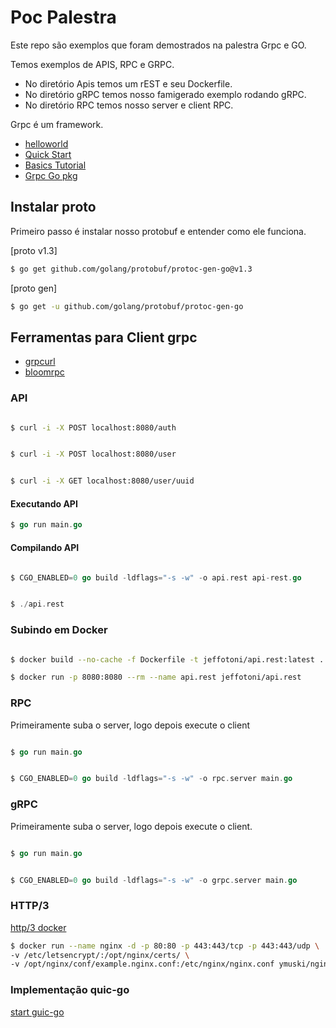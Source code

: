 # Poc Palestra

Este repo são exemplos que foram demostrados na palestra Grpc e GO.

Temos exemplos de APIS, RPC e GRPC.

 - No diretório Apis temos um rEST e seu Dockerfile.
 - No diretório gRPC temos nosso famigerado exemplo rodando gRPC.
 - No diretório RPC temos nosso server e client RPC.

Grpc é um framework.

  - [helloworld](https://godoc.org/google.golang.org/grpc/examples/helloworld/helloworld)
  - [Quick Start](https://grpc.io/docs/languages/go/quickstart/)
  - [Basics Tutorial](https://grpc.io/docs/languages/go/basics/)
  - [Grpc Go pkg](https://godoc.org/google.golang.org/grpc)

## Instalar proto

Primeiro passo é instalar nosso protobuf e entender como ele funciona.

[proto v1.3]
 ```bash
 $ go get github.com/golang/protobuf/protoc-gen-go@v1.3
```

[proto gen]
 ```bash
 $ go get -u github.com/golang/protobuf/protoc-gen-go
```

## Ferramentas para Client grpc

 - [grpcurl](https://github.com/fullstorydev/grpcurl)
 - [bloomrpc](https://github.com/uw-labs/bloomrpc)

### API

```bash

$ curl -i -X POST localhost:8080/auth

```

```bash

$ curl -i -X POST localhost:8080/user

```

```bash

$ curl -i -X GET localhost:8080/user/uuid

```

#### Executando API
```go
$ go run main.go
```

#### Compilando API
```go

$ CGO_ENABLED=0 go build -ldflags="-s -w" -o api.rest api-rest.go

```

```go

$ ./api.rest

```

### Subindo em Docker

```bash

$ docker build --no-cache -f Dockerfile -t jeffotoni/api.rest:latest .

```

```bash
$ docker run -p 8080:8080 --rm --name api.rest jeffotoni/api.rest 

```

### RPC

Primeiramente suba o server, logo depois execute o client

```go

$ go run main.go

```

```go

$ CGO_ENABLED=0 go build -ldflags="-s -w" -o rpc.server main.go

```

### gRPC

Primeiramente suba o server, logo depois execute o client.

```go

$ go run main.go

```

```go

$ CGO_ENABLED=0 go build -ldflags="-s -w" -o grpc.server main.go

```
### HTTP/3
[http/3 docker](https://hub.docker.com/r/ymuski/nginx-quic)
```bash
$ docker run --name nginx -d -p 80:80 -p 443:443/tcp -p 443:443/udp \
-v /etc/letsencrypt/:/opt/nginx/certs/ \
-v /opt/nginx/conf/example.nginx.conf:/etc/nginx/nginx.conf ymuski/nginx-quic
```

### Implementação quic-go
[start guic-go](https://github.com/lucas-clemente/quic-go)